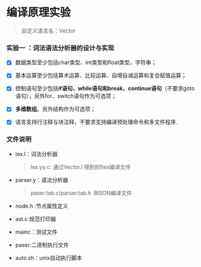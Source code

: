 # 编译原理实验

> 自定义语言名：Vector

### 实验一 ：词法语法分析器的设计与实现

- [x] 数据类型至少包括char类型、int类型和float类型，字符串；
- [x] 基本运算至少包括算术运算、比较运算、自增自减运算和复合赋值运算；
- [x] 控制语句至少包括**if语句、while语句和break、continue语句**（不要求goto语句），另外for、switch语句作为可选项；
- [x] **多维数组**。另外结构作为可选项；
- [x] 语言支持行注释与块注释，不要求支持编译预处理命令和多文件程序. 



### 文件说明

- lex.l：词法分析器

	>lex.yy.c: 通过Vector.l 得到的flex编译文件

- parser.y：语法分析器

	>paser.tab.c/parser.tab.h :BISON编译文件

-  node.h :节点属性定义

- ast.c:规范打印器

- mainc：测试文件

- paser:二进制执行文件

- auto.sh：unix自动执行脚本

